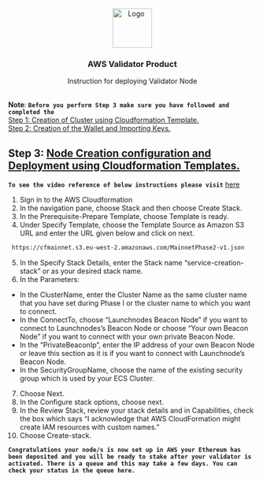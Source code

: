 

<br />
<p align="center">
  <a href="https://www.launchnodes.com/">
    <img src="https://logo-public.s3.us-east-2.amazonaws.com/app+icon.png" alt="Logo" width="80" height="80">
  </a>

  <h3 align="center">AWS Validator Product</h3>

  <p align="center">
    Instruction for deploying Validator Node
    <br />
   <br />
    
  </p>
</p>

**Note**: **`Before you perform Step 3 make sure you have followed and completed the`**<br />
[Step 1: Creation of Cluster using Cloudformation Template.](https://docs.google.com/document/d/1gvCvYPKeZ3xUk9R1qXl8ALTo8PTOdgxSnCmob8Yh2RA/edit?usp=sharing)<br/>
[Step 2: Creation of the Wallet and Importing Keys.](https://github.com/launchnodes/ValidatorNodeProduct/tree/main/Scripts)

## Step 3: [Node Creation configuration and Deployment using Cloudformation Templates.](https://docs.google.com/document/d/1gvCvYPKeZ3xUk9R1qXl8ALTo8PTOdgxSnCmob8Yh2RA/edit?usp=sharing)

 **`To see the video reference of below instructions please visit`** [here](https://drive.google.com/file/d/1CaLbWgPudVTfuDvMQ2vlcuqtj9wtrVNP/view?usp=sharing)

1. Sign in to the AWS Cloudformation 
2. In the navigation pane, choose Stack and then choose Create Stack.	
3. In the Prerequisite-Prepare Template, choose Template is ready.
4. Under Specify Template, choose the Template Source as Amazon S3 URL and enter the URL given below and click on next.
  ```sh
   https://cfmainnet.s3.eu-west-2.amazonaws.com/MainnetPhase2-v1.json
   ```
5. In the Specify Stack Details, enter the Stack name “service-creation-stack” or as your desired stack name.
6. In the Parameters:

  - In the ClusterName, enter the Cluster Name as the same cluster name that you have set during Phase I or the cluster name to which you want to connect.
  - In the ConnectTo, choose “Launchnodes Beacon Node” if you want to connect to Launchnodes’s Beacon Node or choose “Your own Beacon Node” if you want to connect with your own private Beacon Node.
  - In the “PrivateBeaconIp”, enter the IP address of your own Beacon Node or leave this section as it is if you want to connect with Launchnode’s Beacon Node.
  - In the SecurityGroupName, choose the name of the existing security group which is used by your ECS Cluster.

7. Choose Next.
8. In the Configure stack options, choose next.
9. In the Review Stack, review your stack details and in Capabilities, check the box which says “I acknowledge that AWS CloudFormation might create IAM resources with custom names.”
10. Choose Create-stack.



**`Congratulations your node/s is now set up in AWS your Ethereum has been deposited and you will be ready to stake after your validator is activated. There is a queue and this may take a few days. You can check your status in the queue here.`**